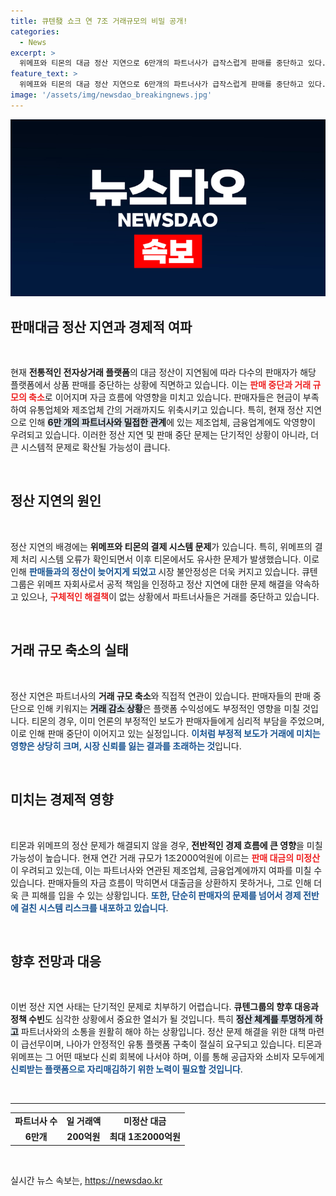 ```yaml
---
title: 큐텐發 쇼크 연 7조 거래규모의 비밀 공개!
categories:
  - News
excerpt: >
  위메프와 티몬의 대금 정산 지연으로 6만개의 파트너사가 급작스럽게 판매를 중단하고 있다. 이로 인해 경제 전반에 미치는 영향이 우려되며, 금융당국도 상황을 면밀히 모니터링 중이다. 파트너사들의 자금 흐름이 막힐 경우 피해는 더욱 확대될 전망이다.
feature_text: >
  위메프와 티몬의 대금 정산 지연으로 6만개의 파트너사가 급작스럽게 판매를 중단하고 있다. 이로 인해 경제 전반에 미치는 영향이 우려되며, 금융당국도 상황을 면밀히 모니터링 중이다. 파트너사들의 자금 흐름이 막힐 경우 피해는 더욱 확대될 전망이다.
image: '/assets/img/newsdao_breakingnews.jpg'
---
```


<p><img src="/assets/img/newsdao_breakingnews.jpg" alt="pcversion 속보" /></p>

<h2 data-ke-size="size26">판매대금 정산 지연과 경제적 여파</h2>

<p data-ke-size="size16">&nbsp;</p>

<p>현재 <b>전통적인 전자상거래 플랫폼</b>의 대금 정산이 지연됨에 따라 다수의 판매자가 해당 플랫폼에서 상품 판매를 중단하는 상황에 직면하고 있습니다. 이는 <b><span style="color: #ee2323;">판매 중단과 거래 규모의 축소</span></b>로 이어지며 자금 흐름에 악영향을 미치고 있습니다. 판매자들은 현금이 부족하여 유통업체와 제조업체 간의 거래까지도 위축시키고 있습니다. 특히, 현재 정산 지연으로 인해 <b><span style="background-color: #21538527;">6만 개의 파트너사와 밀접한 관계</span></b>에 있는 제조업체, 금융업계에도 악영향이 우려되고 있습니다. 이러한 정산 지연 및 판매 중단 문제는 단기적인 상황이 아니라, 더 큰 시스템적 문제로 확산될 가능성이 큽니다.</p>

<p data-ke-size="size16">&nbsp;</p>

<h2 data-ke-size="size26">정산 지연의 원인</h2>

<p data-ke-size="size16">&nbsp;</p>

<p>정산 지연의 배경에는 <b>위메프와 티몬의 결제 시스템 문제</b>가 있습니다. 특히, 위메프의 결제 처리 시스템 오류가 확인되면서 이후 티몬에서도 유사한 문제가 발생했습니다. 이로 인해 <b><span style="color: #1a5490;">판매들과의 정산이 늦어지게 되었고 </span></b>시장 불안정성은 더욱 커지고 있습니다. 큐텐그룹은 위메프 자회사로서 공적 책임을 인정하고 정산 지연에 대한 문제 해결을 약속하고 있으나, <b><span style="color: #ee2323;">구체적인 해결책</span></b>이 없는 상황에서 파트너사들은 거래를 중단하고 있습니다. </p>

<p data-ke-size="size16">&nbsp;</p>

<h2 data-ke-size="size26">거래 규모 축소의 실태</h2>

<p data-ke-size="size16">&nbsp;</p>

<p>정산 지연은 파트너사의 <b>거래 규모 축소</b>와 직접적 연관이 있습니다. 판매자들의 판매 중단으로 인해 키워지는 <b><span style="background-color: #21538527;">거래 감소 상황</span></b>은 플랫폼 수익성에도 부정적인 영향을 미칠 것입니다. 티몬의 경우, 이미 언론의 부정적인 보도가 판매자들에게 심리적 부담을 주었으며, 이로 인해 판매 중단이 이어지고 있는 실정입니다. <b><span style="color: #1a5490;">이처럼 부정적 보도가 거래에 미치는 영향은 상당히 크며, 시장 신뢰를 잃는 결과를 초래하는 것</span></b>입니다.</p>

<p data-ke-size="size16">&nbsp;</p>

<h2 data-ke-size="size26">미치는 경제적 영향</h2>

<p data-ke-size="size16">&nbsp;</p>

<p>티몬과 위메프의 정산 문제가 해결되지 않을 경우, <b>전반적인 경제 흐름에 큰 영향</b>을 미칠 가능성이 높습니다. 현재 연간 거래 규모가 1조2000억원에 이르는 <b><span style="color: #ee2323;">판매 대금의 미정산</span></b>이 우려되고 있는데, 이는 파트너사와 연관된 제조업체, 금융업계에까지 여파를 미칠 수 있습니다. 판매자들의 자금 흐름이 막히면서 대출금을 상환하지 못하거나, 그로 인해 더욱 큰 피해를 입을 수 있는 상황입니다. <b><span style="color: #1a5490;">또한, 단순히 판매자의 문제를 넘어서 경제 전반에 걸친 시스템 리스크를 내포하고 있습니다</span></b>. </p>

<p data-ke-size="size16">&nbsp;</p>

<h2 data-ke-size="size26">향후 전망과 대응</h2>

<p data-ke-size="size16">&nbsp;</p>

<p>이번 정산 지연 사태는 단기적인 문제로 치부하기 어렵습니다. <b>큐텐그룹의 향후 대응과 정책 수빈</b>도 심각한 상황에서 중요한 열쇠가 될 것입니다. 특히 <b><span style="background-color: #21538527;">정산 체계를 투명하게 하고</span></b> 파트너사와의 소통을 원활히 해야 하는 상황입니다. 정산 문제 해결을 위한 대책 마련이 급선무이며, 나아가 안정적인 유통 플랫폼 구축이 절실히 요구되고 있습니다. 티몬과 위메프는 그 어떤 때보다 신뢰 회복에 나서야 하며, 이를 통해 공급자와 소비자 모두에게 <b><span style="color: #1a5490;">신뢰받는 플랫폼으로 자리매김하기 위한 노력이 필요할 것입니다</span></b>. </p>

<p data-ke-size="size16">&nbsp;</p>

<hr />

<table style="width: 100%;">
    <tr>
        <td style="text-align: center; height: 17px;"><b>파트너사 수</b></td>
        <td style="text-align: center; height: 17px;"><b>일 거래액</b></td>
        <td style="text-align: center; height: 17px;"><b>미정산 대금</b></td>
    </tr>
    <tr>
        <td style="text-align: center; height: 17px;"><b>6만개</b></td>
        <td style="text-align: center; height: 17px;"><b>200억원</b></td>
        <td style="text-align: center; height: 17px;"><b>최대 1조2000억원</b></td>
    </tr>
</table>

<p data-ke-size="size16">&nbsp;</p>
실시간 뉴스 속보는, <a href="https://newsdao.kr" rel="dofollow">https://newsdao.kr</a>


